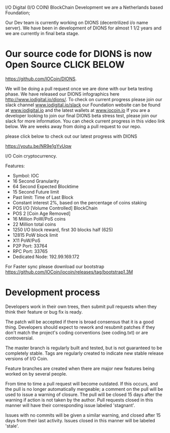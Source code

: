 I/O Digital (I/O COIN) BlockChain Development we are a Netherlands based Foundation;

Our Dev team is currently working on DIONS (decentrilized i/o name server). We have been in development of DIONS for almost 1 1/2 years and we are currently in final beta stage. 

Our source code for DIONS is now Open Source CLICK BELOW
===========================

https://github.com/IOCoin/DIONS. 


We will be doing a pull request once we are done with our beta testing phase. We have released our DIONS infographics here http://www.iodigital.io/dions/. To check on current progress please join our slack channel www.iodigital.io/slack our Foundation website can be found at www.iodigital.io and the latest wallets at www.iocoin.io If you are a developer looking to join our final DIONS beta stress test, please join our slack for more information.  You can check current progress in this video link below. We are weeks away from doing a pull request to our repo. 

please click below to check out our latest progress with DIONS

https://youtu.be/NR9e1gYvUqw

  


I/O Coin cryptocurrency.

Features:
* Symbol: IOC
* 16 Second Granularity
* 64 Second Expected Blocktime
* 15 Second Future limit
* Past limit: Time of Last Block
* Constant interest 2%, based on the percentage of coins staking
* POS I/O [Volume Controlled] BlockChain
* POS 2 [Coin Age Removed]
* 16 Million PoW/PoS coins
* 22 Million total coins
* 1250 I/O block reward, first 30 blocks half (625)
* 12815 PoW block limit
* X11 PoW/PoS
* P2P Port: 33764
* RPC Port: 33765
* Dedicated Node: 192.99.169.172

For Faster sync please download our bootstrap https://github.com/IOCoin/iocoin/releases/tag/bootstrap1.3M

Development process
===========================

Developers work in their own trees, then submit pull requests when
they think their feature or bug fix is ready.

The patch will be accepted if there is broad consensus that it is a
good thing.  Developers should expect to rework and resubmit patches
if they don't match the project's coding conventions (see coding.txt)
or are controversial.

The master branch is regularly built and tested, but is not guaranteed
to be completely stable. Tags are regularly created to indicate new
stable release versions of I/O Coin.

Feature branches are created when there are major new features being
worked on by several people.

From time to time a pull request will become outdated. If this occurs, and
the pull is no longer automatically mergeable; a comment on the pull will
be used to issue a warning of closure. The pull will be closed 15 days
after the warning if action is not taken by the author. Pull requests closed
in this manner will have their corresponding issue labeled 'stagnant'.

Issues with no commits will be given a similar warning, and closed after
15 days from their last activity. Issues closed in this manner will be
labeled 'stale'.
